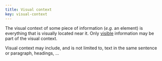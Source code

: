 ```yaml
---
title: Visual context
key: visual-context
---
```


The visual context of some piece of information (*e.g.* an element) is everything that is visually located near it. Only [visible](#visible) information may be part of the visual context.

Visual context may include, and is not limited to, text in the same sentence or paragraph, headings, …


